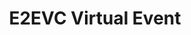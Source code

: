 ---
title:  "E2EVC Virtual Event"
location: "Online"
image: assets/images/events/2020-06-12-e2evc-online.png
eventdate: 2020-06-12
site: 'http://www.e2evc.com/home/'
---